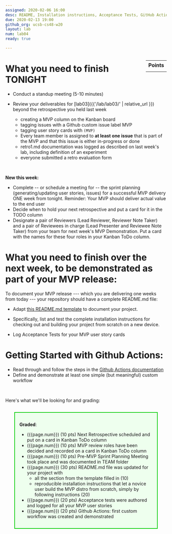 ```yaml
---
assigned: 2020-02-06 16:00
desc: README, Installation instructions, Acceptance Tests, GitHub Actions 
due: 2020-02-13 19:00
github_org: ucsb-cs48-w20
layout: lab
num: lab04
ready: true

---
```


<div style="display:none">
https://ucsb-cs48.github.io/w19/lab/lab03/
</div>

<style>
div.grade { margin: 2em; padding: 1em; border: 2px solid #0c0; background-color: #efe; }   
</style>

<div style="float:right; width: auto;">

<table style="margin-top:1em;">
<tr>
   <th>Points</th>
</tr>
<tr>
   <td class="pointCount"></td>
</tr>
</table>

</div>

# What you need to finish TONIGHT

* Conduct a standup meeting (5-10 minutes)
   
* Review your deliverables for [lab03]({{'/lab/lab03/' | relative_url }}) beyond the retrospective you held last week 
   * creating a MVP column on the Kanban board
   * tagging issues with a Github custom issue label MVP
   * tagging user story cards with `(MVP)`
   * Every team member is assigned to  **at least one issue** that is part of the MVP and that this issue is either in-progress or done
   * retro1.md documentation was logged as described on last week's lab, including definition of an experiment
   * everyone submitted a retro evaluation form   
<br/>

**New this week:** 
* Complete -- or schedule a meeting for -- the sprint planning (generating/updating user stories, issues) for a successful MVP delivery ONE week from tonight. Reminder: Your MVP should deliver actual value to the end user
* Decide when to hold your next retrospective and put a card for it in the TODO column
* Designate a pair of Reviewers (Lead Reviewer, Reviewer Note Taker) and a pair of Reviewees in charge (Lead Presenter and Reviewee Note Taker) from your team for next week's MVP Demonstration. Put a card with the names for these four roles in your Kanban ToDo column.  


# What you need to finish over the next week, to be demonstrated as part of your MVP release: 

To document your MVP release --- which you are delivering one weeks from today --- your repository should have a complete README.md file:

* Adapt [this README.md template](https://github.com/ucsb-cs48-w20/classMaterials/blob/master/README.md) to document your project. 

* Specifically, list and test the complete installation instructions for checking out and building your project from scratch on a new device.

* Log Acceptance Tests for your MVP user story cards

# Getting Started with Github Actions: 

* Read through and follow the steps in the [Github Actions documentation](https://help.github.com/en/actions/automating-your-workflow-with-github-actions/getting-started-with-github-actions)
* Define and demonstrate at least one simple (but meaningful) custom workflow

   
   
<br/>   

Here's what we'll be looking for and grading:

<div class="grade" markdown="1">

**Graded**: 

* ({{page.num}}) (10 pts) Next Retrospective scheduled and put on a card in Kanban ToDo column
* ({{page.num}}) (10 pts) MVP review roles have been decided and recorded on a card in Kanban ToDo column  
* ({{page.num}}) (10 pts) Pre-MVP Sprint Planning Meeting took place and was documented in TEAM folder 
* ({{page.num}}) (30 pts) README.md file was updated for your project with
   * all the section from the template filled in (10)
   * reproducible installation instructions that let a novice user build the MVP distro from scratch, simply by following instructions (20)
* ({{page.num}}) (20 pts) Acceptance tests were authored and logged for all your MVP user stories
* ({{page.num}}) (20 pts) Github Actions: first custom workflow was created and demonstrated
</div>



